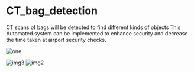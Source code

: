# CT_bag_detection
CT scans of bags will be detected to find different kinds of objects
This Automated system can be implemented to enhance security and decrease the time taken at airport security checks.


![one](https://github.com/Tshar-k/CT_bag_detection/assets/117516567/90d651be-d6a9-4072-8507-fc19e813c525)



![img3](https://github.com/Tshar-k/CT_bag_detection/assets/117516567/5dbdb33d-65cf-49ac-9f1b-c1b0ed6f8eaa)
![img2](https://github.com/Tshar-k/CT_bag_detection/assets/117516567/b4bd5359-2b37-4fb6-87a3-e9007a158519)
